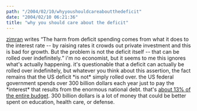 ```yaml
---
path: "/2004/02/10/whyyoushouldcareaboutthedeficit" 
date: "2004/02/10 06:21:36" 
title: "why you should care about the deficit" 
---
```

<p><a href="http://www.winterspeak.com/2004_02_01_archive.html#107616980644349003">zimran</a> writes <q>The harm from deficit spending comes from what it does to the interest rate -- by raising rates it crowds out private investment and this is bad for growth. But the problem is not the deficit itself -- that can be rolled over indefinitely.</q> i'm no economist, but it seems to me this ignores what's actually happening. it's questionable that a deficit can actually be rolled over indefinitely, but whatever you think about this assertion, the fact remains that the US deficit *is not* simply rolled over. the US federal government spends over 300 billion dollars each year just to pay the *interest* that results from the enormous national debt. that's <a href="http://www.kowaldesign.com/budget/percentages.html">about 13% of the entire budget</a>. 300 billion dollars is a lot of money that could be better spent on education, health care, or defense.</p>